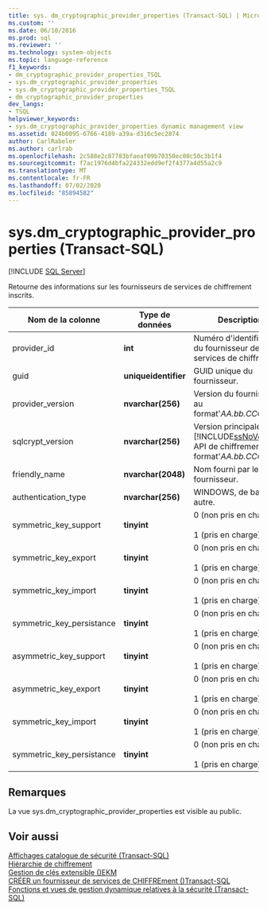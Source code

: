 ```yaml
---
title: sys. dm_cryptographic_provider_properties (Transact-SQL) | Microsoft Docs
ms.custom: ''
ms.date: 06/10/2016
ms.prod: sql
ms.reviewer: ''
ms.technology: system-objects
ms.topic: language-reference
f1_keywords:
- dm_cryptographic_provider_properties_TSQL
- sys.dm_cryptographic_provider_properties
- sys.dm_cryptographic_provider_properties_TSQL
- dm_cryptographic_provider_properties
dev_langs:
- TSQL
helpviewer_keywords:
- sys.dm_cryptographic_provider_properties dynamic management view
ms.assetid: 024b0095-6766-4189-a39a-d316c5ec2874
author: CarlRabeler
ms.author: carlrab
ms.openlocfilehash: 2c588e2c87783bfaeaf09b70350ec00c50c3b1f4
ms.sourcegitcommit: f7ac1976d4bfa224332edd9ef2f4377a4d55a2c9
ms.translationtype: MT
ms.contentlocale: fr-FR
ms.lasthandoff: 07/02/2020
ms.locfileid: "85894582"
---
```

# <a name="sysdm_cryptographic_provider_properties-transact-sql"></a>sys.dm_cryptographic_provider_properties (Transact-SQL)
[!INCLUDE [SQL Server](../../includes/applies-to-version/sqlserver.md)]

  Retourne des informations sur les fournisseurs de services de chiffrement inscrits.  
  
 
|Nom de la colonne|Type de données|Description|  
|-----------------|---------------|-----------------|  
|provider_id|**int**|Numéro d'identification du fournisseur de services de chiffrement.|  
|guid|**uniqueidentifier**|GUID unique du fournisseur.|  
|provider_version|**nvarchar(256)**|Version du fournisseur au format'*AA.bb.CCCC.DD*'.|  
|sqlcrypt_version|**nvarchar(256)**|Version principale de l' [!INCLUDE[ssNoVersion](../../includes/ssnoversion-md.md)] API de chiffrement au format'*AA.bb.CCCC.DD*'.|  
|friendly_name|**nvarchar(2048)**|Nom fourni par le fournisseur.|  
|authentication_type|**nvarchar(256)**|WINDOWS, de base ou autre.|  
|symmetric_key_support|**tinyint**|0 (non pris en charge)<br /><br /> 1 (pris en charge)|  
|symmetric_key_export|**tinyint**|0 (non pris en charge)<br /><br /> 1 (pris en charge)|  
|symmetric_key_import|**tinyint**|0 (non pris en charge)<br /><br /> 1 (pris en charge)|  
|symmetric_key_persistance|**tinyint**|0 (non pris en charge)<br /><br /> 1 (pris en charge)|  
|asymmetric_key_support|**tinyint**|0 (non pris en charge)<br /><br /> 1 (pris en charge)|  
|asymmetric_key_export|**tinyint**|0 (non pris en charge)<br /><br /> 1 (pris en charge)|  
|symmetric_key_import|**tinyint**|0 (non pris en charge)<br /><br /> 1 (pris en charge)|  
|symmetric_key_persistance|**tinyint**|0 (non pris en charge)<br /><br /> 1 (pris en charge)|  
  
## <a name="remarks"></a>Remarques  
 La vue sys.dm_cryptographic_provider_properties est visible au public.  
  
## <a name="see-also"></a>Voir aussi  
 [Affichages catalogue de sécurité &#40;Transact-SQL&#41;](../../relational-databases/system-catalog-views/security-catalog-views-transact-sql.md)   
 [Hiérarchie de chiffrement](../../relational-databases/security/encryption/encryption-hierarchy.md)   
 [Gestion de clés extensible &#40;&#41;EKM](../../relational-databases/security/encryption/extensible-key-management-ekm.md)   
 [CRÉER un fournisseur de services de CHIFFREment &#40;&#41;Transact-SQL](../../t-sql/statements/create-cryptographic-provider-transact-sql.md)   
 [Fonctions et vues de gestion dynamique relatives à la sécurité &#40;Transact-SQL&#41;](../../relational-databases/system-dynamic-management-views/security-related-dynamic-management-views-and-functions-transact-sql.md)  
  
  
